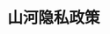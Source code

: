 ---
title: "山河隐私政策"
linkTitle: "山河隐私政策"
weight: 2
collapsible: true
type: "product"


Section2:
  title: 山河隐私政策
  children:
    - title: 山河隐私政策
      content: 
      url: "/terms/privacy/intro/intro"

---